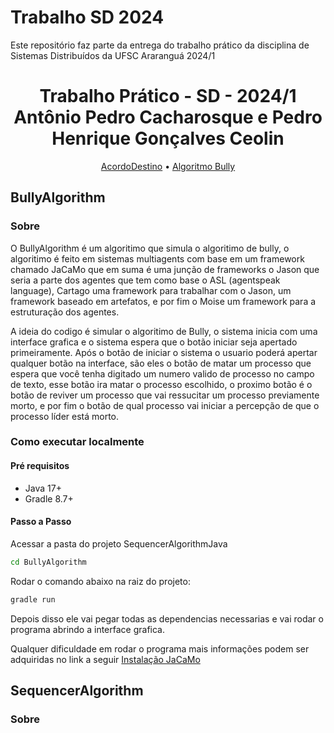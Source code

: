 # Trabalho SD 2024
Este repositório faz parte da entrega do trabalho prático da disciplina de Sistemas Distribuídos da UFSC Araranguá 2024/1

<h1 align="center" style="font-weight: bold;">Trabalho Prático - SD - 2024/1 
<br>Antônio Pedro Cacharosque e Pedro Henrique Gonçalves Ceolin
</h1>

<p align="center">
  <a href="#destino">AcordoDestino</a> • 
  <a href="#bully">Algoritmo Bully</a>
</p>

<h2 id="bully">BullyAlgorithm</h2>

### Sobre

O BullyAlgorithm é um algoritimo que simula o algoritimo de bully, o algoritimo é feito em sistemas multiagents com base em um framework chamado JaCaMo que em suma é uma junção de frameworks o Jason que seria a parte dos agentes que tem como base o ASL (agentspeak language), Cartago uma framework para trabalhar com o Jason, um framework baseado em artefatos, e por fim o Moise um framework para a estruturação dos agentes.

A ideia do codigo é simular o algoritimo de Bully, o sistema inicia com uma interface grafica e o sistema espera que o botão iniciar seja apertado primeiramente. Após o botão de iniciar o sistema o usuario poderá apertar qualquer botão na interface, são eles o botão de matar um processo que espera que você tenha digitado um numero valido de processo no campo de texto, esse botão ira matar o processo escolhido, o proximo botão é o botão de reviver um processo que vai ressucitar um processo previamente morto, e por fim o botão de qual processo vai iniciar a percepção de que o processo líder está morto.

### Como executar localmente

#### Pré requisitos

- Java 17+
- Gradle 8.7+

#### Passo a Passo

Acessar a pasta do projeto SequencerAlgorithmJava

```bash
cd BullyAlgorithm
```

Rodar o comando abaixo na raiz do projeto:

```bash
gradle run
```

Depois disso ele vai pegar todas as dependencias necessarias e vai rodar o programa abrindo a interface grafica.

Qualquer dificuldade em rodar o programa mais informações podem ser adquiridas no link a seguir [Instalação JaCaMo](https://github.com/jacamo-lang/jacamo/blob/main/doc/install.adoc)

<h2 id="visualSequencer">SequencerAlgorithm</h2>

### Sobre
